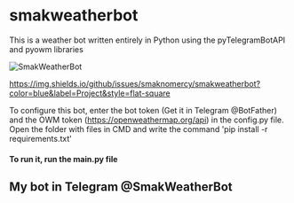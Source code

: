 # smakweatherbot
This is a weather bot written entirely in Python using the pyTelegramBotAPI and pyowm libraries

![SmakWeatherBot](https://user-images.githubusercontent.com/60614340/122526933-83498b80-d023-11eb-8d58-18404973cdab.png)

https://img.shields.io/github/issues/smaknomercy/smakweatherbot?color=blue&label=Project&style=flat-square

To configure this bot, enter the bot token (Get it in Telegram @BotFather) and the OWM token (https://openweathermap.org/api) in the config.py file.
Open the folder with files in CMD and write the command 'pip install -r requirements.txt'

#### To run it, run the main.py file

## My bot in Telegram @SmakWeatherBot
